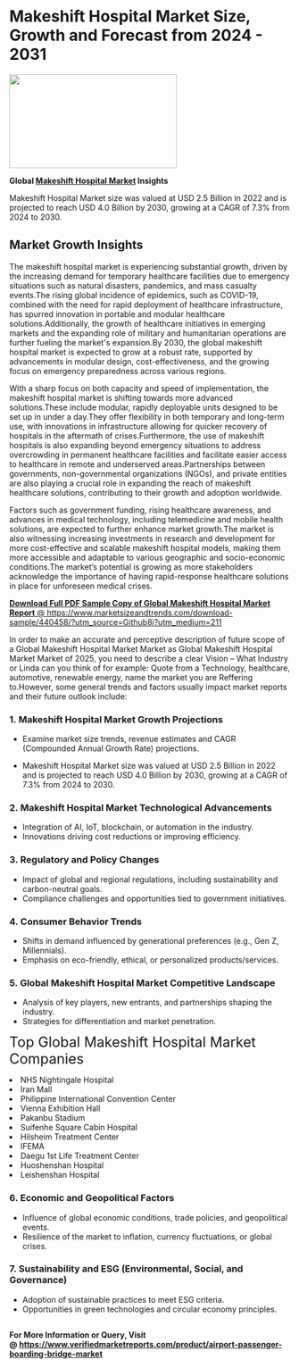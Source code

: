 <H1>Makeshift Hospital Market Size, Growth and Forecast from 2024 - 2031</H1><img class="aligncenter size-medium wp-image-584254" src="https://thirdeyenews.in/wp-content/uploads/2024/09/Global-Market-Research-300x168.jpeg" alt="" width="300" height="168" /><p><strong>Global&nbsp;<a href="https://www.marketsizeandtrends.com/download-sample/440458/?utm_source=Github8j?utm_medium=211">Makeshift Hospital Market</a> Insights</strong></p><p>Makeshift Hospital Market size was valued at USD 2.5 Billion in 2022 and is projected to reach USD 4.0 Billion by 2030, growing at a CAGR of 7.3% from 2024 to 2030.</p><p><h2>Market Growth Insights</h2> <p>The makeshift hospital market is experiencing substantial growth, driven by the increasing demand for temporary healthcare facilities due to emergency situations such as natural disasters, pandemics, and mass casualty events.The rising global incidence of epidemics, such as COVID-19, combined with the need for rapid deployment of healthcare infrastructure, has spurred innovation in portable and modular healthcare solutions.Additionally, the growth of healthcare initiatives in emerging markets and the expanding role of military and humanitarian operations are further fueling the market's expansion.By 2030, the global makeshift hospital market is expected to grow at a robust rate, supported by advancements in modular design, cost-effectiveness, and the growing focus on emergency preparedness across various regions.</p> <p><a href="#"></a></p> <p>With a sharp focus on both capacity and speed of implementation, the makeshift hospital market is shifting towards more advanced solutions.These include modular, rapidly deployable units designed to be set up in under a day.They offer flexibility in both temporary and long-term use, with innovations in infrastructure allowing for quicker recovery of hospitals in the aftermath of crises.Furthermore, the use of makeshift hospitals is also expanding beyond emergency situations to address overcrowding in permanent healthcare facilities and facilitate easier access to healthcare in remote and underserved areas.Partnerships between governments, non-governmental organizations (NGOs), and private entities are also playing a crucial role in expanding the reach of makeshift healthcare solutions, contributing to their growth and adoption worldwide.</p> <p>Factors such as government funding, rising healthcare awareness, and advances in medical technology, including telemedicine and mobile health solutions, are expected to further enhance market growth.The market is also witnessing increasing investments in research and development for more cost-effective and scalable makeshift hospital models, making them more accessible and adaptable to various geographic and socio-economic conditions.The market’s potential is growing as more stakeholders acknowledge the importance of having rapid-response healthcare solutions in place for unforeseen medical crises.</p> <p><a href="#"></p><p><span class=""><strong>Download Full PDF Sample Copy of Global Makeshift Hospital Market Report</strong> @ <a href="https://www.marketsizeandtrends.com/download-sample/440458/?utm_source=Github8j?utm_medium=211" target="_blank">https://www.marketsizeandtrends.com/download-sample/440458/?utm_source=Github8j?utm_medium=211</a></span></p><p>In order to make an accurate and perceptive description of future scope of a Global&nbsp;Makeshift Hospital Market Market as Global&nbsp;Makeshift Hospital Market Market of 2025, you need to describe a clear Vision &ndash; What Industry or Linda can you think of for example: Quote from a Technology, healthcare, automotive, renewable energy, name the market you are Reffering to.However, some general trends and factors usually impact market reports and their future outlook include:</p><h3>1.&nbsp;<strong>Makeshift Hospital Market Growth Projections</strong></h3><ul><li>Examine market size trends, revenue estimates and CAGR (Compounded Annual Growth Rate) projections.</li><li><p>Makeshift Hospital Market size was valued at USD 2.5 Billion in 2022 and is projected to reach USD 4.0 Billion by 2030, growing at a CAGR of 7.3% from 2024 to 2030.</p></li></ul><h3>2.&nbsp;<strong>Makeshift Hospital Market Technological Advancements</strong></h3><ul><li>Integration of AI, IoT, blockchain, or automation in the industry.</li><li>Innovations driving cost reductions or improving efficiency.</li></ul><h3>3.&nbsp;<strong>Regulatory and Policy Changes</strong></h3><ul><li>Impact of global and regional regulations, including sustainability and carbon-neutral goals.</li><li>Compliance challenges and opportunities tied to government initiatives.</li></ul><h3>4.&nbsp;<strong>Consumer Behavior Trends</strong></h3><ul><li>Shifts in demand influenced by generational preferences (e.g., Gen Z, Millennials).</li><li>Emphasis on eco-friendly, ethical, or personalized products/services.</li></ul><h3>5.&nbsp;<strong>Global Makeshift Hospital Market Competitive Landscape</strong></h3><ul><li>Analysis of key players, new entrants, and partnerships shaping the industry.</li><li>Strategies for differentiation and market penetration.</li></ul><p data-pm-slice="1 1 []"><span style="color: inherit; font-family: inherit; font-size: 25px;">Top Global Makeshift Hospital Market Companies</span></p><div class="" data-test-id=""><p><li>NHS Nightingale Hospital</li><li> Iran Mall</li><li> Philippine International Convention Center</li><li> Vienna Exhibition Hall</li><li> Pakanbu Stadium</li><li> Suifenhe Square Cabin Hospital</li><li> Hilsheim Treatment Center</li><li> IFEMA</li><li> Daegu 1st Life Treatment Center</li><li> Huoshenshan Hospital</li><li> Leishenshan Hospital</li></p></div><h3>6.&nbsp;<strong>Economic and Geopolitical Factors</strong></h3><ul><li>Influence of global economic conditions, trade policies, and geopolitical events.</li><li>Resilience of the market to inflation, currency fluctuations, or global crises.</li></ul><h3>7.&nbsp;<strong>Sustainability and ESG (Environmental, Social, and Governance)</strong></h3><ul><li>Adoption of sustainable practices to meet ESG criteria.</li><li>Opportunities in green technologies and circular economy principles.</li></ul><h2><strong style="font-size: 14px;">For More Information or Query, Visit @&nbsp;</strong><a style="background-color: #ffffff; font-size: 14px;" href="https://www.marketsizeandtrends.com/report/makeshift-hospital-market/" target="_blank">https://www.verifiedmarketreports.com/product/airport-passenger-boarding-bridge-market</a></h2>